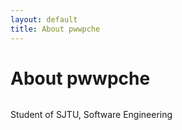 ```yaml
---
layout: default
title: About pwwpche
---
```


<div class="post">
	<h1 class="pageTitle">About pwwpche</h1>
	<img src="{{ '/assets/img/touring.jpg' | prepend: site.baseurl }}" alt=""> 
	<p class="intro">Student of SJTU, Software Engineering</p>
</div>

